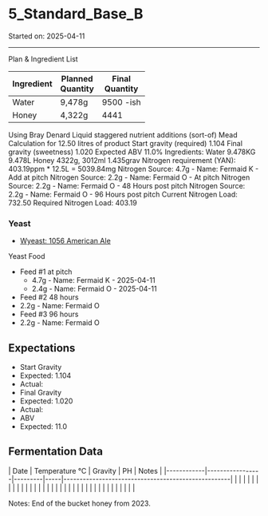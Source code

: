 <h1> 5_Standard_Base_B </h1>
Started on: 2025-04-11
<hr>
Plan & Ingredient List

| Ingredient | Planned<br/>Quantity | Final<br/>Quantity |
|------------|----------------------|--------------------|
| Water      | 9,478g               | 9500 -ish          |
| Honey      | 4,322g               | 4441               |


Using Bray Denard Liquid staggered nutrient additions (sort-of)
Mead Calculation for 12.50 litres of product
	Start gravity (required) 1.104 
	Final gravity (sweetness) 1.020 
	Expected ABV 11.0% 
Ingredients: 
	Water 9.478KG 9.478L 
	Honey 4322g, 3012ml 1.435grav 
Nitrogen requirement (YAN): 403.19ppm * 12.5L = 5039.84mg
	Nitrogen Source: 4.7g  - Name: Fermaid K - Add at pitch
	Nitrogen Source: 2.2g  - Name: Fermaid O - At pitch
	Nitrogen Source: 2.2g  - Name: Fermaid O - 48 Hours post pitch
	Nitrogen Source: 2.2g  - Name: Fermaid O - 96 Hours post pitch
Current Nitrogen Load: 732.50 
Required Nitrogen Load: 403.19



### Yeast
 - [Wyeast: 1056 American Ale](https://wyeastlab.com/product/american-ale/)

Yeast Food
- Feed #1 at pitch
  - 4.7g  - Name: Fermaid K -  2025-04-11
  - 2.4g  - Name: Fermaid O - 2025-04-11
- Feed #2 48 hours
 - 2.2g  - Name: Fermaid O
- Feed #3 96 hours
 - 2.2g  - Name: Fermaid O

## Expectations
- Start Gravity
 - Expected: 1.104
 - Actual: 
- Final Gravity
 - Expected: 1.020
 - Actual: 
- ABV
 - Expected: 11.0

<h2>Fermentation Data</h2>
| Date       | Temperature  °C | Gravity | PH  | Notes                                              |
|------------|-----------------|---------|-----|----------------------------------------------------|
|            |                 |         |     |                                                    |
|            |                 |         |     |                                                    |
|            |                 |         |     |                                                    |
|            |                 |         |     |                                                    |
|            |                 |         |     |                                                    |
|            |                 |         |     |                                                    |

Notes:
End of the bucket honey from 2023. 
